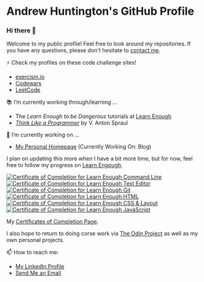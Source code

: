 # Andrew Huntington's GitHub Profile
### Hi there 👋

Welcome to my public profile! Feel free to look around my repositories. If you have any questions, please don't hesitate to [contact me](mailto:andrew.huntington@gmail.com).

⚡ Check my profiles on these code challenge sites!
- [exercism.io](https://exercism.io/profiles/AndrewHuntington)
- [Codewars](https://www.codewars.com/users/strugglebunny)
- [LeetCode](https://leetcode.com/strugglebunny/)


:books: I’m currently working through/learning ...
- The _Learn Enough to be Dangerous_ tutorials at [Learn Enough](https://www.learnenough.com/)
- [_Think Like a Programmer_](http://www.vantonspraul.com/TLAP) by V. Anton Spraul

🔭 I’m currently working on ...
- [My Personal Homepage](https://andrewhuntington.com) (Currently Working On: Blog)

I plan on updating this more when I have a bit more time, but for now, feel free to follow my progress on [Learn Engough](https://www.learnenough.com/).

<a href="https://www.learnenough.com/certificates/strugglebunny"><img src="https://www.learnenough.com/certificates/strugglebunny/command-line-tutorial.svg" alt="Certificate of Completion for Learn Enough Command Line"></a><a href="https://www.learnenough.com/certificates/strugglebunny"><img src="https://www.learnenough.com/certificates/strugglebunny/text-editor-tutorial.svg" alt="Certificate of Completion for Learn Enough Text Editor"></a><a href="https://www.learnenough.com/certificates/strugglebunny"><img src="https://www.learnenough.com/certificates/strugglebunny/git-tutorial.svg" alt="Certificate of Completion for Learn Enough Git"></a><a href="https://www.learnenough.com/certificates/strugglebunny"><img src="https://www.learnenough.com/certificates/strugglebunny/html-tutorial.svg" alt="Certificate of Completion for Learn Enough HTML"></a><a href="https://www.learnenough.com/certificates/strugglebunny"><img src="https://www.learnenough.com/certificates/strugglebunny/css-and-layout-tutorial.svg" alt="Certificate of Completion for Learn Enough CSS &amp; Layout"></a><a href="https://www.learnenough.com/certificates/strugglebunny"><img src="https://www.learnenough.com/certificates/strugglebunny/javascript-tutorial.svg" alt="Certificate of Completion for Learn Enough JavaScript"></a>

My [Certificates of Completion Page](https://www.learnenough.com/certificates/strugglebunny).

I also hope to return to doing corse work via [The Odin Project](https://www.theodinproject.com/) as well as my own personal projects.

📫 How to reach me:
- [My LinkedIn Profile](https://www.linkedin.com/in/andrew-huntington-7827582b/)
- [Send Me an Email](mailto:andrew.huntington@gmail.com)

<!--
**AndrewHuntington/AndrewHuntington** is a ✨ _special_ ✨ repository because its `README.md` (this file) appears on your GitHub profile.

Here are some ideas to get you started:

- 🔭 I’m currently working on ...
- 🌱 I’m currently learning ...
- 👯 I’m looking to collaborate on ...
- 🤔 I’m looking for help with ...
- 💬 Ask me about ...
- 📫 How to reach me: ...
- 😄 Pronouns: ...
- ⚡ Fun fact: ...
-->
